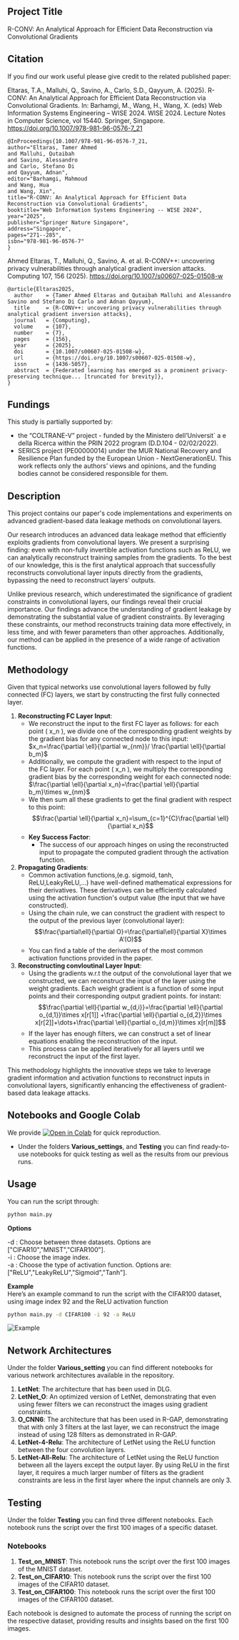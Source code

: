 ## Project Title
R-CONV: An Analytical Approach for Efficient Data
Reconstruction via Convolutional Gradients
## Citation
If you find our work useful please give credit to the related published paper:

Eltaras, T.A., Malluhi, Q., Savino, A., Carlo, S.D., Qayyum, A. (2025). R-CONV: An Analytical Approach for Efficient Data Reconstruction via Convolutional Gradients. In: Barhamgi, M., Wang, H., Wang, X. (eds) Web Information Systems Engineering – WISE 2024. WISE 2024. Lecture Notes in Computer Science, vol 15440. Springer, Singapore. https://doi.org/10.1007/978-981-96-0576-7_21

```
@InProceedings{10.1007/978-981-96-0576-7_21,
author="Eltaras, Tamer Ahmed
and Malluhi, Qutaibah
and Savino, Alessandro
and Carlo, Stefano Di
and Qayyum, Adnan",
editor="Barhamgi, Mahmoud
and Wang, Hua
and Wang, Xin",
title="R-CONV: An Analytical Approach for Efficient Data Reconstruction via Convolutional Gradients",
booktitle="Web Information Systems Engineering -- WISE 2024",
year="2025",
publisher="Springer Nature Singapore",
address="Singapore",
pages="271--285",
isbn="978-981-96-0576-7"
}
```

Ahmed Eltaras, T., Malluhi, Q., Savino, A. et al. R-CONV++: uncovering privacy vulnerabilities through analytical gradient inversion attacks. Computing 107, 156 (2025). https://doi.org/10.1007/s00607-025-01508-w
```
@article{Eltaras2025,
  author    = {Tamer Ahmed Eltaras and Qutaibah Malluhi and Alessandro Savino and Stefano Di Carlo and Adnan Qayyum},
  title     = {R-CONV++: uncovering privacy vulnerabilities through analytical gradient inversion attacks},
  journal   = {Computing},
  volume    = {107},
  number    = {7},
  pages     = {156},
  year      = {2025},
  doi       = {10.1007/s00607-025-01508-w},
  url       = {https://doi.org/10.1007/s00607-025-01508-w},
  issn      = {1436-5057},
  abstract  = {Federated learning has emerged as a prominent privacy-preserving technique... [truncated for brevity]},
}
```

## Fundings
This study is partially supported by:
* the “COLTRANE-V” project - funded by the Ministero dell’Universit` a e della Ricerca within the PRIN 2022 program (D.D.104 - 02/02/2022).
* SERICS project (PE00000014) under the MUR National Recovery and Resilience Plan funded by the European Union - NextGenerationEU.
This work reflects only the authors’ views and opinions, and the funding bodies cannot be considered responsible for them.

## Description
This project contains our paper's code implementations and experiments on advanced gradient-based data leakage methods on convolutional layers. <br>

Our research introduces an advanced data leakage method that efficiently exploits gradients from convolutional layers. We present a surprising finding: even with non-fully invertible activation functions such as ReLU, we can analytically reconstruct training samples from the gradients. To the best of our knowledge, this is the first analytical approach that successfully reconstructs convolutional layer inputs directly from the gradients, bypassing the need to reconstruct layers' outputs.

Unlike previous research, which underestimated the significance of gradient constraints in convolutional layers, our findings reveal their crucial importance. Our findings advance the understanding of gradient leakage by demonstrating the substantial value of gradient constraints. By leveraging these constraints, our method reconstructs training data more effectively, in less time, and with fewer parameters than other approaches. Additionally, our method can be applied in the presence of a wide range of activation functions.
## Methodology

Given that typical networks use convolutional layers followed by fully connected (FC) layers, we start by constructing the first fully connected layer.
1. **Reconstructing FC Layer Input**:
    - We reconstruct the input to the first FC layer as follows: for each point \( x_n \), we divide one of the corresponding gradient weights by the gradient bias for any connected node to this input:
    $x_n=\frac{\partial \ell}{\partial w_{nm}}/ \frac{\partial \ell}{\partial b_m}$
    - Additionally, we compute the gradient with respect to the input of the FC layer. For each point \( x_n \), we multiply the corresponding gradient bias by the corresponding weight for each connected node:
    $\frac{\partial \ell}{\partial x_n}=\frac{\partial \ell}{\partial b_m}\times w_{nm}$
    - We then sum all these gradients to get the final gradient with respect to this point:  
    $$\frac{\partial \ell}{\partial x_n}=\sum_{c=1}^{C}\frac{\partial \ell}{\partial x_n}$$
    - **Key Success Factor**:
        - The success of our approach hinges on using the reconstructed input to propagate the computed gradient through the activation function.
2. **Propagating Gradients**:
    - Common activation functions,(e.g. sigmoid, tanh, ReLU,LeakyReLU,...) have well-defined mathematical expressions for their derivatives. These derivatives can be efficiently calculated using the activation function's output value (the input that we have constructed).
    - Using the chain rule, we can construct the gradient with respect to the output of the previous layer (convolutional layer):
    $$\frac{\partial\ell}{\partial O}=\frac{\partial\ell}{\partial X}\times A’(O)$$
    - You can find a table of the derivatives of the most common activation functions provided in the paper.
3. **Reconstructing convloutinal Layer Input**:
    - Using the gradients w.r.t the output of the convolutional layer that we constructed, we can reconstruct the input of the layer using the weight gradients. Each weight gradient is a function of some input points and their corresponding output gradient points. for instant:  
    $$\frac{\partial \ell}{\partial w_{d,i}}=\frac{\partial \ell}{\partial o_{d,1}}\times x[r[1]] +\frac{\partial \ell}{\partial o_{d,2}}\times x[r[2]]+\dots+\frac{\partial \ell}{\partial o_{d,m}}\times x[r[m]]$$
    - If the layer has enough filters, we can construct a set of linear equations enabling the reconstruction of the input.
    - This process can be applied iteratively for all layers until we reconstruct the input of the first layer.  
    
This methodology highlights the innovative steps we take to leverage gradient information and activation functions to reconstruct inputs in convolutional layers, significantly enhancing the effectiveness of gradient-based data leakage attacks.
## Notebooks and Google Colab
We provide [![Open in Colab](https://colab.research.google.com/assets/colab-badge.svg)](https://colab.research.google.com/drive/1R2wF_WJHqcjf4DB2DYq2glg1TCTaHJ1f?usp=sharing) for quick reproduction.

- Under the folders **Various_settings**, and **Testing** you can find ready-to-use notebooks for quick testing as well as the results from our previous runs.


## Usage
You can run the script through:
```bash
python main.py 
```
**Options**  

-d : Choose between three datasets. Options are ["CIFAR10","MNIST","CIFAR100"].<br>
-i : Choose the image index.<br>
-a : Choose the type of activation function. Options are:["ReLU","LeakyReLU","Sigmoid","Tanh"].  

**Example**<br>
Here’s an example command to run the script with the CIFAR100 dataset, using image index 92 and the ReLU activation function
```bash
python main.py -d CIFAR100 -i 92 -a ReLU
```
![Example](reconstruction.png)
## Network Architectures
Under the folder **Various_setting** you can find different notebooks for various network architectures available in the repository.<br>
1. **LetNet**: The architecture that has been used in DLG.<br>
2. **LetNet_O**: An optimized version of LetNet, demonstrating that even using fewer filters we can reconstruct the images using gradient constraints.<br>
3. **O_CNN6**: The architecture that has been used in R-GAP, demonstrating that with only 3 filters at the last layer, we can reconstruct the image instead of using 128 filters as demonstrated in R-GAP.<br>
4. **LetNet-4-Relu**: The architecture of LetNet using the ReLU function between the four convolution layers.<br>
5. **LetNet-All-Relu**: The architecture of LetNet using the ReLU function between all the layers except the output layer. By using ReLU in the first layer, it requires a much larger number of filters as the gradient constraints are less in the first layer where the input channels are only 3.<br>

## Testing

Under the folder **Testing** you can find three different notebooks. Each notebook runs the script over the first 100 images of a specific dataset.

### Notebooks

1. **Test_on_MNIST**: This notebook runs the script over the first 100 images of the MNIST dataset.
2. **Test_on_CIFAR10**: This notebook runs the script over the first 100 images of the CIFAR10 dataset.
3. **Test_on_CIFAR100**: This notebook runs the script over the first 100 images of the CIFAR100 dataset.

Each notebook is designed to automate the process of running the script on the respective dataset, providing results and insights based on the first 100 images.
